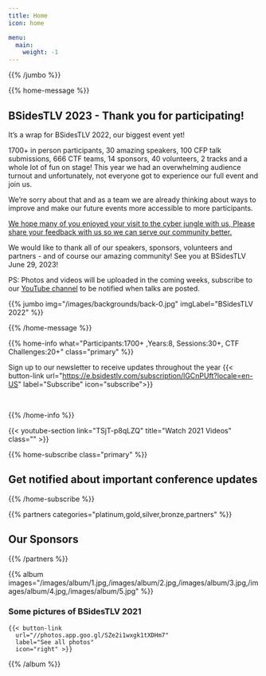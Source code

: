 ```yaml
---
title: Home
icon: home

menu:
  main:
    weight: -1
---
```




<!-- {{% timer "2022-06-30T08:30:00+03:00" "June 30th, 2022 @ 08:30" %}} -->

{{% /jumbo %}}

{{% home-message %}}

## BSidesTLV 2023 - Thank you for participating! 

 
It’s a wrap for BSidesTLV 2022, our biggest event yet!

1700+ in person participants, 30 amazing speakers, 100 CFP talk submissions, 666 CTF teams, 14 sponsors, 40 volunteers, 2 tracks and a whole lot of fun on stage!
This year we had an overwhelming audience turnout and unfortunately, not everyone got to experience our full event and join us.

We’re sorry about that and as a team we are already thinking about ways to improve and make our future events more accessible to more participants. 

[We hope many of you enjoyed your visit to the cyber jungle with us, Please share your feedback with us so we can serve our community better.](https://forms.gle/3jkbQa1skuV2zzw56)

We would like to thank all of our speakers, sponsors, volunteers and partners - and of course our amazing community! See you at BSidesTLV June 29, 2023!

PS: Photos and videos will be uploaded in the coming weeks, subscribe to our [YouTube channel](https://www.youtube.com/c/BSidesTLV) to be notified when talks are posted. 

{{% jumbo img="/images/backgrounds/back-0.jpg" imgLabel="BSidesTLV 2022" %}}

{{% /home-message %}}


{{% home-info what="Participants:1700+ ,Years:8, Sessions:30+, CTF Challenges:20+" class="primary" %}}

<!-- Watching the event virtually? [Join our Slack!](https://slack.bsidestlv.com) -->

Sign up to our newsletter to receive updates throughout the year
{{< button-link url="https://e.bsidestlv.com/subscription/lGCnPUft?locale=en-US" label="Subscribe" icon="subscribe">}}

<!--{{< button-link label="Register Here!" url="/register" icon="external" >}} -->
<!-- {{< button-link label="Call for speakers" url="https://cfp.bsidestlv.com" icon="cfp" >}} -->
<!--{{< button-link label="Call for sponsors" url="/sponsors" icon="alert" >}} -->
<!--{{< button-link label="Call for volunteers" url="/volunteers" icon="site" >}} -->
&nbsp;
&nbsp;

{{% /home-info %}}

{{< youtube-section link="TSjT-p8qLZQ" title="Watch 2021 Videos" class="" >}}

{{% home-subscribe  class="primary" %}}

## Get notified about important conference updates

{{% /home-subscribe %}}

{{% partners categories="platinum,gold,silver,bronze,partners" %}}

## Our Sponsors

{{% /partners %}}

{{% album images="/images/album/1.jpg,/images/album/2.jpg,/images/album/3.jpg,/images/album/4.jpg,/images/album/5.jpg" %}}

### Some pictures of **BSidesTLV 2021**

    {{< button-link
      url="//photos.app.goo.gl/SZe2i1wxgk1tXDHm7"
      label="See all photos"
      icon="right" >}}

{{% /album  %}}
